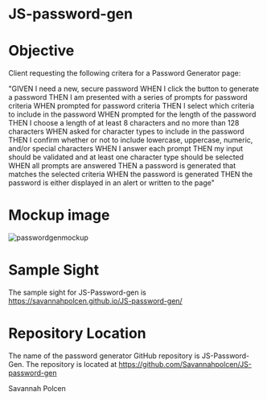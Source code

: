 # JS-password-gen
# Objective 
Client requesting the following critera for a Password Generator page:

"GIVEN I need a new, secure password
WHEN I click the button to generate a password
THEN I am presented with a series of prompts for password criteria
WHEN prompted for password criteria
THEN I select which criteria to include in the password
WHEN prompted for the length of the password
THEN I choose a length of at least 8 characters and no more than 128 characters
WHEN asked for character types to include in the password
THEN I confirm whether or not to include lowercase, uppercase, numeric, and/or special characters
WHEN I answer each prompt
THEN my input should be validated and at least one character type should be selected
WHEN all prompts are answered
THEN a password is generated that matches the selected criteria
WHEN the password is generated
THEN the password is either displayed in an alert or written to the page"

# Mockup image
![passwordgenmockup](https://user-images.githubusercontent.com/29647525/145741594-f5e30503-ea92-4824-ba7d-f541ec758db1.png)

# Sample Sight
The sample sight for JS-Password-gen is https://savannahpolcen.github.io/JS-password-gen/

# Repository Location
The name of the password generator GitHub repository is JS-Password-Gen. The repository is located at 
https://github.com/Savannahpolcen/JS-password-gen

Savannah Polcen
